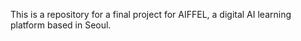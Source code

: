 This is a repository for a final project for AIFFEL, a digital AI learning platform based in Seoul. 
